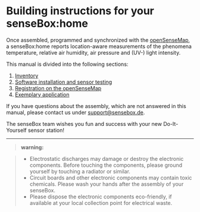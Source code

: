 # Building instructions for your senseBox:home

Once assembled, programmed and synchronized with the [openSenseMap](https://opensensemap.org), a senseBox:home reports location-aware measurements of the phenomena temperature, relative air humidity, air pressure and (UV-) light intensity.

This manual is divided into the following sections:

1. [Inventory](assembly01_inventory.md)
2. [Software installation and sensor testing](assembly02_software.md)
3. [Registration on the openSenseMap](assembly03_osem.md)
4. [Exemplary application](assembly04_example.md)

If you have questions about the assembly, which are not answered in this manual, please contact us under [support@sensebox.de](mailto:support@sensebox.de).

The senseBox team wishes you fun and success with your new Do-It-Yourself sensor station!

---

> **warning:**

> - Electrostatic discharges may damage or destroy the electronic components. Before touching the components, please ground yourself by touching a radiator or similar.
> - Circuit boards and other electronic components may contain toxic chemicals. Please wash your hands after the assembly of your senseBox.
> - Please dispose the electronic components eco-friendly, if available at your local collection point for electrical waste.
